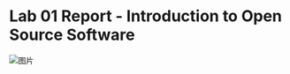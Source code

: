 # Lab 01 Report - Introduction to Open Source Software
![图片](https://user-images.githubusercontent.com/68314331/149559929-ad2def77-2bd1-4258-a03a-246d631b24ff.png)

